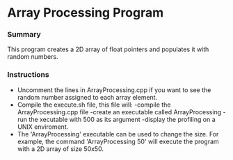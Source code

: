 # Array Processing Program

### Summary
This program creates a 2D array of float pointers and populates it with random numbers.

### Instructions
- Uncomment the lines in ArrayProcessing.cpp if you want to see the random number assigned to each array element.
- Compile the execute.sh file, this file will:
    -compile the ArrayProcessing.cpp file 
    -create an executable called ArrayProcessing
    -run the xecutable with 500 as its argument
    -display the profiling on a UNIX enviroment.
- The 'ArrayProcessing' executable can be used to change the size. For example, the command 'ArrayProcessing 50' will execute the program with a 2D array of size 50x50.
